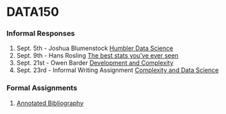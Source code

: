# DATA150

### Informal Responses
1. Sept. 5th - Joshua Blumenstock [Humbler Data Science](blumenstock.html)
2. Sept. 9th - Hans Rosling [The best stats you've ever seen](rosling.html)
3. Sept. 21st - Owen Barder [Development and Complexity](barder.html)
4. Sept. 23rd - Informal Writing Assignment [Complexity and Data Science](essay.html)

### Formal Assignments
1. [Annotated Bibliography](...)

